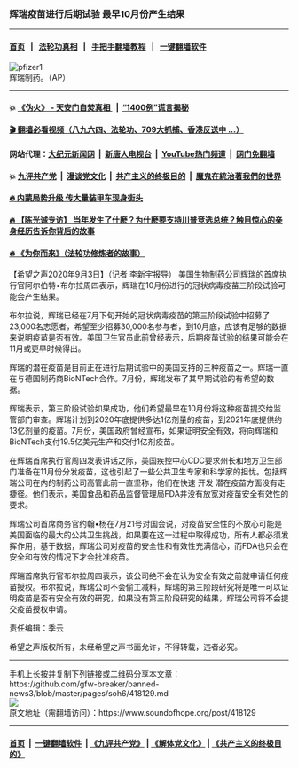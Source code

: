 ### 辉瑞疫苗进行后期试验 最早10月份产生结果
------------------------

#### [首页](https://github.com/gfw-breaker/banned-news3/blob/master/README.md) &nbsp;&nbsp;|&nbsp;&nbsp; [法轮功真相](https://github.com/begood0513/basic/blob/master/README.md)  &nbsp;&nbsp;|&nbsp;&nbsp; [手把手翻墙教程](https://github.com/gfw-breaker/guides/wiki)  &nbsp;&nbsp;|&nbsp;&nbsp; [一键翻墙软件](https://github.com/gfw-breaker/nogfw/blob/master/README.md)  



<div><img alt="pfizer1" src="https://img.soundofhope.org/2020-09/pfizer1-1599185285186.jpg"/>
<br/><figcaption class="caption">
 辉瑞制药。（AP）
</figcaption></div><hr/>

#### 💥 [《伪火》 - 天安门自焚真相 ](http://141.164.51.119:10000/videos/blog/weihuo.html)&nbsp; |&nbsp; [“1400例”谎言揭秘  ](http://141.164.51.119:10000/videos/blog/jiexi1400.html)

#### [ 🎬  翻墙必看视频（八九六四、法轮功、709大抓捕、香港反送中 ...）](https://github.com/gfw-breaker/links/blob/master/banned.md)

#### 网站代理：[大纪元新闻网](http://167.172.10.89:10080/gb/) &nbsp;|&nbsp; [新唐人电视台](http://167.172.10.89:8808/gb/)  &nbsp;|&nbsp; [YouTube热门频道](http://158.247.203.241/youtube.html) &nbsp;|&nbsp; [网门免翻墙](http://158.247.203.241:11000/show.aspx?name=ogHome)

#### 💥 [九评共产党](http://141.164.51.119:10000/videos/res/jiuping/)&nbsp; |&nbsp; [漫谈党文化](http://141.164.51.119:10000/videos/res/mtdwh/)&nbsp; |&nbsp; [共产主义的终极目的](http://141.164.51.119:10000/videos/res/zjmd/)&nbsp; |&nbsp; [魔鬼在統治著我們的世界](http://141.164.51.119:10000/videos/res/TheSpecter/)  

#### [ 🔥  内蒙局势升级 传大量装甲车现身街头](http://141.164.51.119:10000/videos/news/0903.html)

#### [ 🔥  【陈光诚专访】 当年发生了什麽？为什麽要支持川普竞选总统？触目惊心的亲身经历告诉你背后的故事](http://141.164.51.119:10000/videos/news/cgc02.html)

#### [ 🔥  《为你而来》（法轮功修炼者的故事）](http://141.164.51.119:10000/videos/news/ComingForYou.html)

<div><div class="Content__Wrapper sc-1bvya0-0 grZQxZ">
 <p class="meta-top">
  <span class="meta">
   【希望之声2020年9月3日】（记者 李新宇报导）
  </span>
  美国生物制药公司辉瑞的首席执行官阿尔伯特•布尔拉周四表示，辉瑞在10月份进行的冠状病毒疫苗三阶段试验可能会产生结果。
 </p>
 <p>
  布尔拉说，辉瑞已经在7月下旬开始的冠状病毒疫苗的第三阶段试验中招募了23,000名志愿者，希望至少招募30,000名参与者，到10月底，应该有足够的数据来说明疫苗是否有效。美国卫生官员此前曾经表示，后期疫苗试验的结果可能会在11月或更早时候得出。
 </p>
 <div class="AD_Embed__Wrap-sc-1xslmin-0 igMuqX module desktop">
  <div>
  </div>
 </div>
 <p>
  辉瑞的潜在疫苗是目前正在进行后期试验中的美国支持的三种疫苗之一。辉瑞一直在与德国制药商BioNTech合作。7月份，辉瑞发布了其早期试验的有希望的数据。
 </p>
 <p>
  辉瑞表示，第三阶段试验如果成功，他们希望最早在10月份将这种疫苗提交给监管部门审查。辉瑞计划到2020年底提供多达1亿剂量的疫苗，到2021年底提供约13亿剂量的疫苗。7月份，美国政府曾经宣布，如果证明安全有效，将向辉瑞和BioNTech支付19.5亿美元生产和交付1亿剂疫苗。
 </p>
 <p>
  在辉瑞首席执行官周四发表讲话之际，美国疾控中心CDC要求州长和地方卫生部门准备在11月份分发疫苗，这也引起了一些公共卫生专家和科学家的担忧。包括辉瑞公司在内的制药公司高管此前一直坚称，他们在快速
  <ok href="/term/27418">
   开发
  </ok>
  潜在疫苗方面没有走捷径。他们表示，美国食品和药品监督管理局FDA并没有放宽对疫苗安全有效性的要求。
 </p>
 <p>
  辉瑞公司首席商务官约翰•杨在7月21号对国会说，对疫苗安全性的不放心可能是美国面临的最大的公共卫生挑战，如果要在这一过程中取得成功，所有人都必须发挥作用，基于数据，辉瑞公司对疫苗的安全性和有效性充满信心，而FDA也只会在安全和有效的情况下才会批准疫苗。
 </p>
 <p>
  辉瑞首席执行官布尔拉周四表示，该公司绝不会在认为安全有效之前就申请任何疫苗授权。布尔拉说，辉瑞公司不会偷工减料，辉瑞的第三阶段研究将是唯一可以证明疫苗是否有安全有效的研究，如果没有第三阶段研究的结果，辉瑞公司将不会提交疫苗授权申请。
 </p>
 <p class="meta-btm">
  责任编辑：季云
 </p>
 <p class="meta-btm">
  希望之声版权所有，未经希望之声书面允许，不得转载，违者必究。
 </p>
</div>
</div>
<hr/>
手机上长按并复制下列链接或二维码分享本文章：<br/>
https://github.com/gfw-breaker/banned-news3/blob/master/pages/soh6/418129.md <br/>
<a href='https://github.com/gfw-breaker/banned-news3/blob/master/pages/soh6/418129.md'><img src='https://github.com/gfw-breaker/banned-news3/blob/master/pages/soh6/418129.md.png'/></a> <br/>
原文地址（需翻墙访问）：https://www.soundofhope.org/post/418129


------------------------
#### [首页](https://github.com/gfw-breaker/banned-news3/blob/master/README.md) &nbsp;|&nbsp; [一键翻墙软件](https://github.com/gfw-breaker/nogfw/blob/master/README.md) &nbsp;| [《九评共产党》](https://github.com/gfw-breaker/9ping.md/blob/master/README.md#九评之一评共产党是什么) | [《解体党文化》](https://github.com/gfw-breaker/jtdwh.md/blob/master/README.md) | [《共产主义的终极目的》](https://github.com/gfw-breaker/gczydzjmd.md/blob/master/README.md)


<img src='http://gfw-breaker.win/banned-news3/pages/soh6/418129.md' width='0px' height='0px'/>